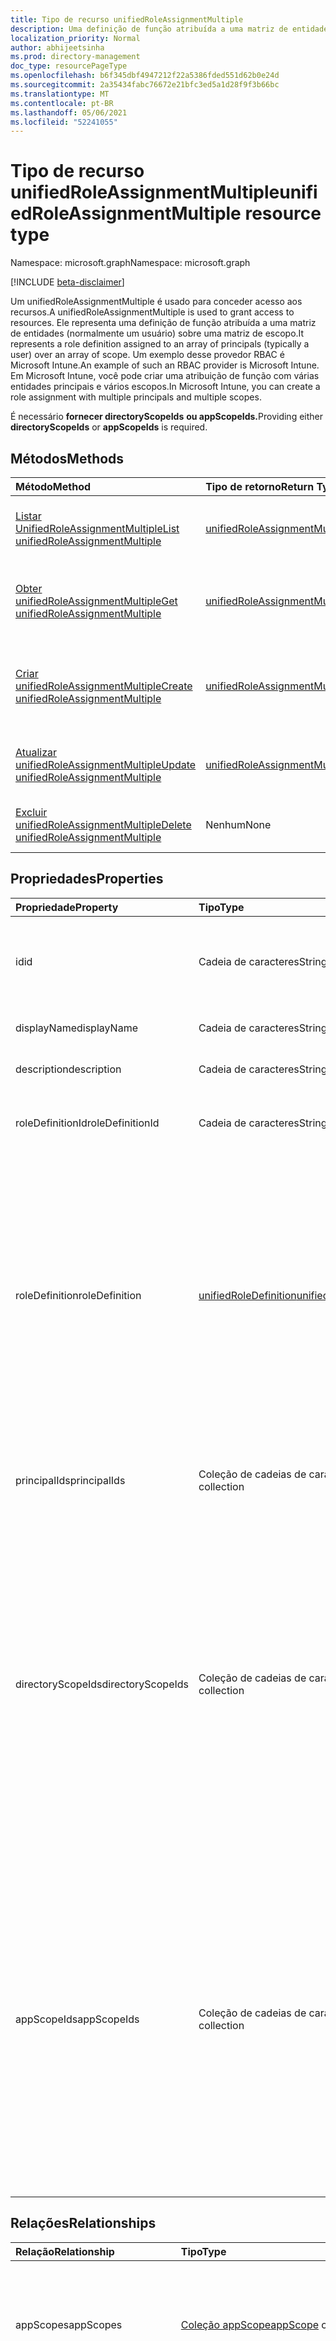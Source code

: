 ```yaml
---
title: Tipo de recurso unifiedRoleAssignmentMultiple
description: Uma definição de função atribuída a uma matriz de entidades (normalmente um usuário) sobre uma matriz de escopo.
localization_priority: Normal
author: abhijeetsinha
ms.prod: directory-management
doc_type: resourcePageType
ms.openlocfilehash: b6f345dbf4947212f22a5386fded551d62b0e24d
ms.sourcegitcommit: 2a35434fabc76672e21bfc3ed5a1d28f9f3b66bc
ms.translationtype: MT
ms.contentlocale: pt-BR
ms.lasthandoff: 05/06/2021
ms.locfileid: "52241055"
---
```

# <a name="unifiedroleassignmentmultiple-resource-type"></a><span data-ttu-id="ee71a-103">Tipo de recurso unifiedRoleAssignmentMultiple</span><span class="sxs-lookup"><span data-stu-id="ee71a-103">unifiedRoleAssignmentMultiple resource type</span></span>

<span data-ttu-id="ee71a-104">Namespace: microsoft.graph</span><span class="sxs-lookup"><span data-stu-id="ee71a-104">Namespace: microsoft.graph</span></span>

[!INCLUDE [beta-disclaimer](../../includes/beta-disclaimer.md)]

<span data-ttu-id="ee71a-105">Um unifiedRoleAssignmentMultiple é usado para conceder acesso aos recursos.</span><span class="sxs-lookup"><span data-stu-id="ee71a-105">A unifiedRoleAssignmentMultiple is used to grant access to resources.</span></span> <span data-ttu-id="ee71a-106">Ele representa uma definição de função atribuída a uma matriz de entidades (normalmente um usuário) sobre uma matriz de escopo.</span><span class="sxs-lookup"><span data-stu-id="ee71a-106">It represents a role definition assigned to an array of principals (typically a user) over an array of scope.</span></span> <span data-ttu-id="ee71a-107">Um exemplo desse provedor RBAC é Microsoft Intune.</span><span class="sxs-lookup"><span data-stu-id="ee71a-107">An example of such an RBAC provider is Microsoft Intune.</span></span> <span data-ttu-id="ee71a-108">Em Microsoft Intune, você pode criar uma atribuição de função com várias entidades principais e vários escopos.</span><span class="sxs-lookup"><span data-stu-id="ee71a-108">In Microsoft Intune, you can create a role assignment with multiple principals and multiple scopes.</span></span>

<span data-ttu-id="ee71a-109">É necessário **fornecer directoryScopeIds** **ou appScopeIds.**</span><span class="sxs-lookup"><span data-stu-id="ee71a-109">Providing either **directoryScopeIds** or **appScopeIds** is required.</span></span>

## <a name="methods"></a><span data-ttu-id="ee71a-110">Métodos</span><span class="sxs-lookup"><span data-stu-id="ee71a-110">Methods</span></span>

| <span data-ttu-id="ee71a-111">Método</span><span class="sxs-lookup"><span data-stu-id="ee71a-111">Method</span></span>       | <span data-ttu-id="ee71a-112">Tipo de retorno</span><span class="sxs-lookup"><span data-stu-id="ee71a-112">Return Type</span></span> | <span data-ttu-id="ee71a-113">Descrição</span><span class="sxs-lookup"><span data-stu-id="ee71a-113">Description</span></span> |
|:-------------|:------------|:------------|
| [<span data-ttu-id="ee71a-114">Listar UnifiedRoleAssignmentMultiple</span><span class="sxs-lookup"><span data-stu-id="ee71a-114">List unifiedRoleAssignmentMultiple</span></span>](../api/unifiedroleassignmentmultiple-list.md) | [<span data-ttu-id="ee71a-115">unifiedRoleAssignmentMultiple</span><span class="sxs-lookup"><span data-stu-id="ee71a-115">unifiedRoleAssignmentMultiple</span></span>](unifiedroleassignmentmultiple.md) | <span data-ttu-id="ee71a-116">Leia uma lista de objetos unifiedRoleAssignmentMultiple e suas propriedades.</span><span class="sxs-lookup"><span data-stu-id="ee71a-116">Read a list of unifiedRoleAssignmentMultiple objects and their properties.</span></span> |
| [<span data-ttu-id="ee71a-117">Obter unifiedRoleAssignmentMultiple</span><span class="sxs-lookup"><span data-stu-id="ee71a-117">Get unifiedRoleAssignmentMultiple</span></span>](../api/unifiedroleassignmentmultiple-get.md) | [<span data-ttu-id="ee71a-118">unifiedRoleAssignmentMultiple</span><span class="sxs-lookup"><span data-stu-id="ee71a-118">unifiedRoleAssignmentMultiple</span></span>](unifiedroleassignmentmultiple.md) | <span data-ttu-id="ee71a-119">Ler propriedades e relações do objeto unifiedRoleAssignmentMultiple.</span><span class="sxs-lookup"><span data-stu-id="ee71a-119">Read properties and relationships of unifiedRoleAssignmentMultiple object.</span></span> |
| [<span data-ttu-id="ee71a-120">Criar unifiedRoleAssignmentMultiple</span><span class="sxs-lookup"><span data-stu-id="ee71a-120">Create unifiedRoleAssignmentMultiple</span></span>](../api/unifiedroleassignmentmultiple-post.md) | [<span data-ttu-id="ee71a-121">unifiedRoleAssignmentMultiple</span><span class="sxs-lookup"><span data-stu-id="ee71a-121">unifiedRoleAssignmentMultiple</span></span>](unifiedroleassignmentmultiple.md) | <span data-ttu-id="ee71a-122">Crie um novo unifiedRoleAssignmentMultiple postando na coleção roleAssignment.</span><span class="sxs-lookup"><span data-stu-id="ee71a-122">Create a new unifiedRoleAssignmentMultiple by posting to the roleAssignment collection.</span></span> |
| [<span data-ttu-id="ee71a-123">Atualizar unifiedRoleAssignmentMultiple</span><span class="sxs-lookup"><span data-stu-id="ee71a-123">Update unifiedRoleAssignmentMultiple</span></span>](../api/unifiedroleassignmentmultiple-update.md) | [<span data-ttu-id="ee71a-124">unifiedRoleAssignmentMultiple</span><span class="sxs-lookup"><span data-stu-id="ee71a-124">unifiedRoleAssignmentMultiple</span></span>](unifiedroleassignmentmultiple.md) | <span data-ttu-id="ee71a-125">Atualize um objeto unifiedRoleAssignmentMultiple existente.</span><span class="sxs-lookup"><span data-stu-id="ee71a-125">Update an existing unifiedRoleAssignmentMultiple object.</span></span> |
| [<span data-ttu-id="ee71a-126">Excluir unifiedRoleAssignmentMultiple</span><span class="sxs-lookup"><span data-stu-id="ee71a-126">Delete unifiedRoleAssignmentMultiple</span></span>](../api/unifiedroleassignmentmultiple-delete.md) | <span data-ttu-id="ee71a-127">Nenhum</span><span class="sxs-lookup"><span data-stu-id="ee71a-127">None</span></span> | <span data-ttu-id="ee71a-128">Exclua o objeto unifiedRoleAssignmentMultiple.</span><span class="sxs-lookup"><span data-stu-id="ee71a-128">Delete unifiedRoleAssignmentMultiple object.</span></span> |

## <a name="properties"></a><span data-ttu-id="ee71a-129">Propriedades</span><span class="sxs-lookup"><span data-stu-id="ee71a-129">Properties</span></span>

| <span data-ttu-id="ee71a-130">Propriedade</span><span class="sxs-lookup"><span data-stu-id="ee71a-130">Property</span></span>     | <span data-ttu-id="ee71a-131">Tipo</span><span class="sxs-lookup"><span data-stu-id="ee71a-131">Type</span></span>        | <span data-ttu-id="ee71a-132">Descrição</span><span class="sxs-lookup"><span data-stu-id="ee71a-132">Description</span></span> |
|:-------------|:------------|:------------|
| <span data-ttu-id="ee71a-133">id</span><span class="sxs-lookup"><span data-stu-id="ee71a-133">id</span></span> | <span data-ttu-id="ee71a-134">Cadeia de caracteres</span><span class="sxs-lookup"><span data-stu-id="ee71a-134">String</span></span> | <span data-ttu-id="ee71a-135">O identificador exclusivo do unifiedRoleAssignmentMultiple.</span><span class="sxs-lookup"><span data-stu-id="ee71a-135">The unique identifier for the unifiedRoleAssignmentMultiple.</span></span> <span data-ttu-id="ee71a-136">Chave, não anulada, somente leitura.</span><span class="sxs-lookup"><span data-stu-id="ee71a-136">Key, not nullable, Read-only.</span></span> |
| <span data-ttu-id="ee71a-137">displayName</span><span class="sxs-lookup"><span data-stu-id="ee71a-137">displayName</span></span> | <span data-ttu-id="ee71a-138">Cadeia de caracteres</span><span class="sxs-lookup"><span data-stu-id="ee71a-138">String</span></span> | <span data-ttu-id="ee71a-139">Nome da atribuição de função.</span><span class="sxs-lookup"><span data-stu-id="ee71a-139">Name of the role assignment.</span></span> <span data-ttu-id="ee71a-140">Obrigatório.</span><span class="sxs-lookup"><span data-stu-id="ee71a-140">Required.</span></span> |
| <span data-ttu-id="ee71a-141">description</span><span class="sxs-lookup"><span data-stu-id="ee71a-141">description</span></span> | <span data-ttu-id="ee71a-142">Cadeia de caracteres</span><span class="sxs-lookup"><span data-stu-id="ee71a-142">String</span></span> | <span data-ttu-id="ee71a-143">Descrição da atribuição de função.</span><span class="sxs-lookup"><span data-stu-id="ee71a-143">Description of the role assignment.</span></span> |
| <span data-ttu-id="ee71a-144">roleDefinitionId</span><span class="sxs-lookup"><span data-stu-id="ee71a-144">roleDefinitionId</span></span> | <span data-ttu-id="ee71a-145">Cadeia de caracteres</span><span class="sxs-lookup"><span data-stu-id="ee71a-145">String</span></span> | <span data-ttu-id="ee71a-146">Identificador do unifiedRoleDefinition para o que a atribuição se destina.</span><span class="sxs-lookup"><span data-stu-id="ee71a-146">Identifier of the unifiedRoleDefinition the assignment is for.</span></span> |
| <span data-ttu-id="ee71a-147">roleDefinition</span><span class="sxs-lookup"><span data-stu-id="ee71a-147">roleDefinition</span></span> | [<span data-ttu-id="ee71a-148">unifiedRoleDefinition</span><span class="sxs-lookup"><span data-stu-id="ee71a-148">unifiedRoleDefinition</span></span>](unifiedroledefinition.md) |<span data-ttu-id="ee71a-149">Propriedade indicando a funçãoDefinition para a qual a atribuição se destina.</span><span class="sxs-lookup"><span data-stu-id="ee71a-149">Property indicating the roleDefinition the assignment is for.</span></span> <span data-ttu-id="ee71a-150">Fornecido para que os chamadores possam obter a definição de função `$expand` usando ao mesmo tempo que obter a atribuição de função.</span><span class="sxs-lookup"><span data-stu-id="ee71a-150">Provided so that callers can get the role definition using `$expand` at the same time as getting the role assignment.</span></span> <span data-ttu-id="ee71a-151">Somente leitura.</span><span class="sxs-lookup"><span data-stu-id="ee71a-151">Read-only.</span></span> <span data-ttu-id="ee71a-152">Suporta `$filter` ( operador em `eq` **id,** **isBuiltIn** e **displayName** e `startsWith` operador em **displayName**) e `$expand` .</span><span class="sxs-lookup"><span data-stu-id="ee71a-152">Supports `$filter` (`eq` operator on **id**, **isBuiltIn**, and **displayName**, and `startsWith` operator on **displayName**)  and `$expand`.</span></span>  |
| <span data-ttu-id="ee71a-153">principalIds</span><span class="sxs-lookup"><span data-stu-id="ee71a-153">principalIds</span></span> | <span data-ttu-id="ee71a-154">Coleção de cadeias de caracteres</span><span class="sxs-lookup"><span data-stu-id="ee71a-154">String collection</span></span> | <span data-ttu-id="ee71a-155">Identificadores das entidades a que a atribuição é concedida.</span><span class="sxs-lookup"><span data-stu-id="ee71a-155">Identifiers of the principals to which the assignment is granted.</span></span>  <span data-ttu-id="ee71a-156">Suporta `$filter` ( `any` somente operador).</span><span class="sxs-lookup"><span data-stu-id="ee71a-156">Supports `$filter` (`any` operator only).</span></span> |
| <span data-ttu-id="ee71a-157">directoryScopeIds</span><span class="sxs-lookup"><span data-stu-id="ee71a-157">directoryScopeIds</span></span> | <span data-ttu-id="ee71a-158">Coleção de cadeias de caracteres</span><span class="sxs-lookup"><span data-stu-id="ee71a-158">String collection</span></span> | <span data-ttu-id="ee71a-159">Ids dos objetos de diretório que representam os escopos da atribuição.</span><span class="sxs-lookup"><span data-stu-id="ee71a-159">Ids of the directory objects representing the scopes of the assignment.</span></span> <span data-ttu-id="ee71a-160">Os escopos de uma atribuição determinam o conjunto de recursos para os quais as entidades foram concedidas acesso.</span><span class="sxs-lookup"><span data-stu-id="ee71a-160">The scopes of an assignment determine the set of resources for which the principals have been granted access.</span></span> <span data-ttu-id="ee71a-161">Os escopos de diretório são escopos compartilhados armazenados no diretório que são compreendidos por vários aplicativos.</span><span class="sxs-lookup"><span data-stu-id="ee71a-161">Directory scopes are shared scopes stored in the directory that are understood by multiple applications.</span></span> <span data-ttu-id="ee71a-162">Os escopos do aplicativo são escopos definidos e compreendidos somente por esse aplicativo.</span><span class="sxs-lookup"><span data-stu-id="ee71a-162">App scopes are scopes that are defined and understood by this application only.</span></span> |
| <span data-ttu-id="ee71a-163">appScopeIds</span><span class="sxs-lookup"><span data-stu-id="ee71a-163">appScopeIds</span></span> | <span data-ttu-id="ee71a-164">Coleção de cadeias de caracteres</span><span class="sxs-lookup"><span data-stu-id="ee71a-164">String collection</span></span> | <span data-ttu-id="ee71a-165">Ids dos escopos específicos do aplicativo quando os escopos de atribuição são específicos do aplicativo.</span><span class="sxs-lookup"><span data-stu-id="ee71a-165">Ids of the app specific scopes when the assignment scopes are app specific.</span></span> <span data-ttu-id="ee71a-166">Os escopos de uma atribuição determinam o conjunto de recursos para os quais a entidade recebeu acesso.</span><span class="sxs-lookup"><span data-stu-id="ee71a-166">The scopes of an assignment determines the set of resources for which the principal has been granted access.</span></span> <span data-ttu-id="ee71a-167">Os escopos de diretório são escopos compartilhados armazenados no diretório que são compreendidos por vários aplicativos.</span><span class="sxs-lookup"><span data-stu-id="ee71a-167">Directory scopes are shared scopes stored in the directory that are understood by multiple applications.</span></span> <span data-ttu-id="ee71a-168">Use `/` para escopo de todo o locatário.</span><span class="sxs-lookup"><span data-stu-id="ee71a-168">Use `/` for tenant-wide scope.</span></span> <span data-ttu-id="ee71a-169">Os escopos do aplicativo são escopos definidos e compreendidos somente por esse aplicativo.</span><span class="sxs-lookup"><span data-stu-id="ee71a-169">App scopes are scopes that are defined and understood by this application only.</span></span> |

## <a name="relationships"></a><span data-ttu-id="ee71a-170">Relações</span><span class="sxs-lookup"><span data-stu-id="ee71a-170">Relationships</span></span>

| <span data-ttu-id="ee71a-171">Relação</span><span class="sxs-lookup"><span data-stu-id="ee71a-171">Relationship</span></span> | <span data-ttu-id="ee71a-172">Tipo</span><span class="sxs-lookup"><span data-stu-id="ee71a-172">Type</span></span>   |<span data-ttu-id="ee71a-173">Descrição</span><span class="sxs-lookup"><span data-stu-id="ee71a-173">Description</span></span>|
|:---------------|:--------|:----------|
| <span data-ttu-id="ee71a-174">appScopes</span><span class="sxs-lookup"><span data-stu-id="ee71a-174">appScopes</span></span> | <span data-ttu-id="ee71a-175">[Coleção appScope](appscope.md)</span><span class="sxs-lookup"><span data-stu-id="ee71a-175">[appScope](appscope.md) collection</span></span> |<span data-ttu-id="ee71a-176">Coleção somente leitura com detalhes dos escopos específicos do aplicativo quando os escopos de atribuição são específicos do aplicativo.</span><span class="sxs-lookup"><span data-stu-id="ee71a-176">Read-only collection with details of the app specific scopes when the assignment scopes are app specific.</span></span> <span data-ttu-id="ee71a-177">Entidade de contenção.</span><span class="sxs-lookup"><span data-stu-id="ee71a-177">Containment entity.</span></span> <span data-ttu-id="ee71a-178">Somente leitura.</span><span class="sxs-lookup"><span data-stu-id="ee71a-178">Read-only.</span></span>  |
| <span data-ttu-id="ee71a-179">directoryScopes</span><span class="sxs-lookup"><span data-stu-id="ee71a-179">directoryScopes</span></span> | <span data-ttu-id="ee71a-180">Coleção [directoryObject](directoryobject.md)</span><span class="sxs-lookup"><span data-stu-id="ee71a-180">[directoryObject](directoryobject.md) collection</span></span> | <span data-ttu-id="ee71a-181">Coleção somente leitura fazendo referência aos objetos de diretório que são escopo da atribuição.</span><span class="sxs-lookup"><span data-stu-id="ee71a-181">Read-only collection referencing the directory objects that are scope of the assignment.</span></span> <span data-ttu-id="ee71a-182">Fornecido para que os chamadores possam obter os objetos de diretório `$expand` usando ao mesmo tempo que obter a atribuição de função.</span><span class="sxs-lookup"><span data-stu-id="ee71a-182">Provided so that callers can get the directory objects using `$expand` at the same time as getting the role assignment.</span></span> <span data-ttu-id="ee71a-183">Somente leitura.</span><span class="sxs-lookup"><span data-stu-id="ee71a-183">Read-only.</span></span>  <span data-ttu-id="ee71a-184">Oferece suporte para `$expand`.</span><span class="sxs-lookup"><span data-stu-id="ee71a-184">Supports `$expand`.</span></span>|
| <span data-ttu-id="ee71a-185">principais</span><span class="sxs-lookup"><span data-stu-id="ee71a-185">principals</span></span>| <span data-ttu-id="ee71a-186">Coleção [directoryObject](directoryobject.md)</span><span class="sxs-lookup"><span data-stu-id="ee71a-186">[directoryObject](directoryobject.md) collection</span></span> | <span data-ttu-id="ee71a-187">Coleção somente leitura fazendo referência às entidades atribuídas.</span><span class="sxs-lookup"><span data-stu-id="ee71a-187">Read-only collection referencing the assigned principals.</span></span> <span data-ttu-id="ee71a-188">Fornecido para que os chamadores possam obter as entidades que `$expand` usam ao mesmo tempo que obter a atribuição de função.</span><span class="sxs-lookup"><span data-stu-id="ee71a-188">Provided so that callers can get the principals using `$expand` at the same time as getting the role assignment.</span></span> <span data-ttu-id="ee71a-189">Somente leitura.</span><span class="sxs-lookup"><span data-stu-id="ee71a-189">Read-only.</span></span>  <span data-ttu-id="ee71a-190">Oferece suporte para `$expand`.</span><span class="sxs-lookup"><span data-stu-id="ee71a-190">Supports `$expand`.</span></span>|
|<span data-ttu-id="ee71a-191">roleDefinition</span><span class="sxs-lookup"><span data-stu-id="ee71a-191">roleDefinition</span></span>|[<span data-ttu-id="ee71a-192">unifiedRoleDefinition</span><span class="sxs-lookup"><span data-stu-id="ee71a-192">unifiedRoleDefinition</span></span>](unifiedroledefinition.md)|<span data-ttu-id="ee71a-193">A funçãoDefinition para a atribuição.</span><span class="sxs-lookup"><span data-stu-id="ee71a-193">The roleDefinition the assignment is for.</span></span> <span data-ttu-id="ee71a-194">Fornecido para que os chamadores possam obter a definição de função `$expand` usando ao mesmo tempo que obter a atribuição de função.</span><span class="sxs-lookup"><span data-stu-id="ee71a-194">Provided so that callers can get the role definition using `$expand` at the same time as getting the role assignment.</span></span> <span data-ttu-id="ee71a-195">**roleDefinition.id** será expandido automaticamente.</span><span class="sxs-lookup"><span data-stu-id="ee71a-195">**roleDefinition.id** will be auto expanded.</span></span> <span data-ttu-id="ee71a-196">Oferece suporte para `$expand`.</span><span class="sxs-lookup"><span data-stu-id="ee71a-196">Supports `$expand`.</span></span> |

## <a name="json-representation"></a><span data-ttu-id="ee71a-197">Representação JSON</span><span class="sxs-lookup"><span data-stu-id="ee71a-197">JSON representation</span></span>

<span data-ttu-id="ee71a-198">Veja a seguir uma representação JSON do recurso.</span><span class="sxs-lookup"><span data-stu-id="ee71a-198">The following is a JSON representation of the resource.</span></span>

<!-- {
  "blockType": "resource",
  "optionalProperties": [

  ],
  "@odata.type": "microsoft.graph.unifiedRoleAssignmentMultiple",
  "keyProperty": "id"
}-->

```json
{
  "id": "String (identifier)",
  "displayName": "String",
  "description": "String",
  "roleDefinitionId": "String",
  "roleDefinition": {"@odata.type": "microsoft.graph.unifiedRoleDefinition"},
  "principalIds": ["string"],
  "principals": [{"@odata.type": "microsoft.graph.directoryObject"}],
  "directoryScopeIds": ["string"],
  "directoryScopes": [{"@odata.type": "microsoft.graph.directoryObject"}],
  "appScopeIds": ["string"],
  "appScopes": [{"@odata.type": "microsoft.graph.appScope"}],
}
```

<!-- uuid: 16cd6b66-4b1a-43a1-adaf-3a886856ed98
2019-02-04 14:57:30 UTC -->
<!-- {
  "type": "#page.annotation",
  "description": "unifiedRoleAssignmentMultiple resource",
  "keywords": "",
  "section": "documentation",
  "tocPath": ""
}-->


